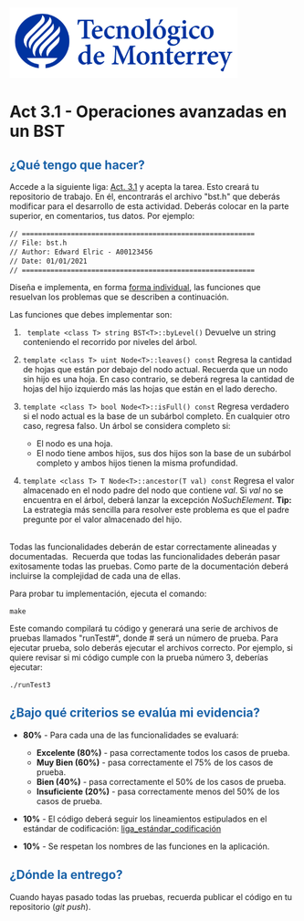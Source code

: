 ![Tec de Monterrey](images/logotecmty.png)
# Act 3.1 - Operaciones avanzadas en un BST

## <span style="color: rgb(26, 99, 169);">¿Qué tengo que hacer?</span>
Accede a la siguiente liga: [Act. 3.1](https://classroom.github.com/a/lE-6ZuzC) y acepta la tarea. Esto creará tu repositorio de trabajo. En él, encontrarás el archivo "bst.h" que deberás modificar para el desarrollo de esta actividad. Deberás colocar en la parte superior, en comentarios, tus datos. Por ejemplo:
```
// =========================================================
// File: bst.h
// Author: Edward Elric - A00123456
// Date: 01/01/2021
// =========================================================
```
Diseña e implementa, en forma <span style="text-decoration-line: underline;">forma individual</span>, las funciones que resuelvan los problemas que se describen a continuación.

Las funciones que debes implementar son:

 1. ``` template <class T> string BST<T>::byLevel()```
 Devuelve un string conteniendo el recorrido por niveles del árbol.

2. ```template <class T> uint Node<T>::leaves() const```
Regresa la cantidad de hojas que están por debajo del nodo actual. Recuerda que un nodo sin hijo es una hoja. En caso contrario, se deberá regresa la cantidad de hojas del hijo izquierdo más las hojas que están en el lado derecho.
3. ```template <class T> bool Node<T>::isFull() const```
Regresa verdadero si el nodo actual es la base de un subárbol completo. En cualquier otro caso, regresa falso. Un árbol se considera completo si:
	- El nodo es una hoja.
	- El nodo tiene ambos hijos, sus dos hijos son la base de un subárbol completo y ambos hijos tienen la misma profundidad.
4. ```template <class T> T Node<T>::ancestor(T val) const```
Regresa el valor almacenado en el nodo padre del nodo que contiene *val*. Si *val* no se encuentra en el árbol, deberá lanzar la excepción *NoSuchElement*. **Tip:** La estrategia más sencilla para resolver este problema es que el padre pregunte por el valor almacenado del hijo.

<br>Todas las funcionalidades deberán de estar correctamente alineadas y documentadas.&nbsp; Recuerda que todas las funcionalidades deberán pasar exitosamente todas las pruebas. Como parte de la documentación deberá incluirse la complejidad de cada una de ellas.

Para probar tu implementación, ejecuta el comando:
```
make
```
Este comando compilará tu código y generará una serie de archivos de pruebas llamados "runTest#", donde # será un número de prueba. Para ejecutar prueba, solo deberás ejecutar el archivos correcto. Por ejemplo, si quiere revisar si mi código cumple con la prueba número 3, deberías ejecutar:
```
./runTest3
```

## <span style="color: rgb(26, 99, 169);">**¿Bajo qué criterios se evalúa mi evidencia?**</span>

- **80%** - Para cada una de las funcionalidades se evaluará:

    - **Excelente (80%)** - pasa correctamente todos los casos de prueba.
    - **Muy Bien (60%)** - pasa correctamente el 75% de los casos de prueba.
    - **Bien (40%)** - pasa correctamente el 50% de los casos de prueba.
    - **Insuficiente (20%)** - pasa correctamente menos del 50% de los casos de prueba.


- **10%** - El código deberá seguir los lineamientos estipulados en el estándar de codificación: <span class="instructure_file_holder link_holder">[liga_estándar_codificación](estandar.pdf)</span>
- **10%** - Se respetan los nombres de las funciones en la aplicación.

## <span style="color: rgb(26, 99, 169);">**¿Dónde la entrego?**</span>
Cuando hayas pasado todas las pruebas, recuerda publicar el código en tu repositorio (*git push*).
